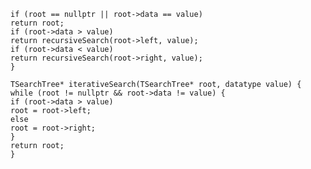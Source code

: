 ``` TSearchTree* recursiveSearch(TSearchTree* root, datatype value) {
if (root == nullptr || root->data == value)
return root;
if (root->data > value)
return recursiveSearch(root->left, value);
if (root->data < value)
return recursiveSearch(root->right, value);
}

TSearchTree* iterativeSearch(TSearchTree* root, datatype value) {
while (root != nullptr && root->data != value) {
if (root->data > value)
root = root->left;
else
root = root->right;
}
return root;
}

```